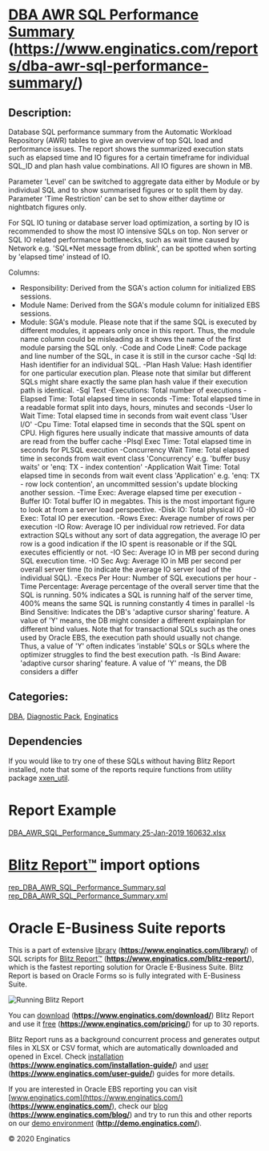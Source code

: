 # [DBA AWR SQL Performance Summary](https://www.enginatics.com/reports/dba-awr-sql-performance-summary/) (**https://www.enginatics.com/reports/dba-awr-sql-performance-summary/**)
## Description: 
Database SQL performance summary from the Automatic Workload Repository (AWR) tables to give an overview of top SQL load and performance issues.
The report shows the summarized execution stats such as elapsed time and IO figures for a certain timeframe for individual SQL_ID and plan hash value combinations.
All IO figures are shown in MB.

Parameter 'Level' can be switched to aggregate data either by Module or by individual SQL and to show summarised figures or to split them by day.
Parameter 'Time Restriction' can be set to show either daytime or nightbatch figures only.

For SQL IO tuning or database server load optimization, a sorting by IO is recommended to show the most IO intensive SQLs on top.
Non server or SQL IO related performance bottlenecks, such as wait time caused by Network e.g. 'SQL*Net message from dblink', can be spotted when sorting by 'elapsed time' instead of IO.

Columns:

- Responsibility: Derived from the SGA's action column for initialized EBS sessions.
- Module Name: Derived from the SGA's module column for initialized EBS sessions.
- Module: SGA's module. Please note that if the same SQL is executed by different modules, it appears only once in this report. Thus, the module name column could be misleading as it shows the name of the first module parsing the SQL only.
-Code and Code Line#: Code package and line number of the SQL, in case it is still in the cursor cache
-Sql Id: Hash identifier for an individual SQL.
-Plan Hash Value: Hash identifier for one particular execution plan. Please note that similar but different SQLs might share exactly the same plan hash value if their execution path is identical.
-Sql Text
-Executions: Total number of executions
-Elapsed Time: Total elapsed time in seconds
-Time: Total elapsed time in a readable format split into days, hours, minutes and seconds
-User Io Wait Time: Total elapsed time in seconds from wait event class 'User I/O'
-Cpu Time: Total elapsed time in seconds that the SQL spent on CPU. High figures here usually indicate that massive amounts of data are read from the buffer cache
-Plsql Exec Time: Total elapsed time in seconds for PLSQL execution
-Concurrency Wait Time: Total elapsed time in seconds from wait event class 'Concurrency' e.g. 'buffer busy waits' or 'enq: TX - index contention'
-Application Wait Time: Total elapsed time in seconds from wait event class 'Application' e.g. 'enq: TX - row lock contention', an uncommitted session's update blocking another session.
-Time Exec: Average elapsed time per execution
-Buffer IO: Total buffer IO in megabtes. This is the most important figure to look at from a server load perspective.
-Disk IO: Total physical IO
-IO Exec: Total IO per execution.
-Rows Exec: Average number of rows per execution
-IO Row: Average IO per individual row retrieved. For data extraction SQLs without any sort of data aggregation, the average IO per row is a good indication if the IO spent is reasonable or if the SQL executes efficiently or not.
-IO Sec: Average IO in MB per second during SQL execution time.
-IO Sec Avg: Average IO in MB per second per overall server time (to indicate the average IO server load of the individual SQL).
-Execs Per Hour: Number of SQL executions per hour
-Time Percentage: Average percentage of the overall server time that the SQL is running. 50% indicates a SQL is running half of the server time, 400% means the same SQL is running constantly 4 times in parallel
-Is Bind Sensitive: Indicates the DB's 'adaptive cursor sharing' feature. A value of 'Y' means, the DB might consider a different explainplan for different bind values. Note that for transactional SQLs such as the ones used by Oracle EBS, the execution path should usually not change. Thus, a value of 'Y' often indicates 'instable' SQLs or SQLs where the optimizer struggles to find the best execution path.
-Is Bind Aware: 'adaptive cursor sharing' feature. A value of 'Y' means, the DB considers a differ
## Categories: 
[DBA](https://www.enginatics.com/library/?pg=1&category[]=DBA), [Diagnostic Pack](https://www.enginatics.com/library/?pg=1&category[]=Diagnostic+Pack), [Enginatics](https://www.enginatics.com/library/?pg=1&category[]=Enginatics)
## Dependencies
If you would like to try one of these SQLs without having Blitz Report installed, note that some of the reports require functions from utility package [xxen_util](https://www.enginatics.com/xxen_util/true).
# Report Example
[DBA_AWR_SQL_Performance_Summary 25-Jan-2019 160632.xlsx](https://www.enginatics.com/example/dba-awr-sql-performance-summary/)
# [Blitz Report™](https://www.enginatics.com/blitz-report/) import options
[rep_DBA_AWR_SQL_Performance_Summary.sql](https://www.enginatics.com/export/dba-awr-sql-performance-summary/)\
[rep_DBA_AWR_SQL_Performance_Summary.xml](https://www.enginatics.com/xml/dba-awr-sql-performance-summary/)
# Oracle E-Business Suite reports

This is a part of extensive [library](https://www.enginatics.com/library/) (**https://www.enginatics.com/library/**) of SQL scripts for [Blitz Report™](https://www.enginatics.com/blitz-report/) (**https://www.enginatics.com/blitz-report/**), which is the fastest reporting solution for Oracle E-Business Suite. Blitz Report is based on Oracle Forms so is fully integrated with E-Business Suite. 

![Running Blitz Report](https://www.enginatics.com/wp-content/uploads/2018/01/Running-blitz-report.png) 

You can [download](https://www.enginatics.com/download/) (**https://www.enginatics.com/download/**) Blitz Report and use it [free](https://www.enginatics.com/pricing/) (**https://www.enginatics.com/pricing/**) for up to 30 reports. 

Blitz Report runs as a background concurrent process and generates output files in XLSX or CSV format, which are automatically downloaded and opened in Excel. Check [installation](https://www.enginatics.com/installation-guide/) (**https://www.enginatics.com/installation-guide/**) and [user](https://www.enginatics.com/user-guide/) (**https://www.enginatics.com/user-guide/**) guides for more details.

If you are interested in Oracle EBS reporting you can visit [www.enginatics.com](https://www.enginatics.com/) (**https://www.enginatics.com/**), check our [blog](https://www.enginatics.com/blog/) (**https://www.enginatics.com/blog/**) and try to run this and other reports on our [demo environment](http://demo.enginatics.com/) (**http://demo.enginatics.com/**).

© 2020 Enginatics